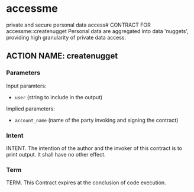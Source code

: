 # accessme
private and secure personal data access# CONTRACT FOR accessme::createnugget
Personal data are aggregated into data 'nuggets', providing high granularity of private data access.

## ACTION NAME: createnugget

### Parameters
Input paramters:

* `user` (string to include in the output)

Implied parameters:

* `account_name` (name of the party invoking and signing the contract)

### Intent
INTENT. The intention of the author and the invoker of this contract is to print output. It shall have no other effect.

### Term
TERM. This Contract expires at the conclusion of code execution.

